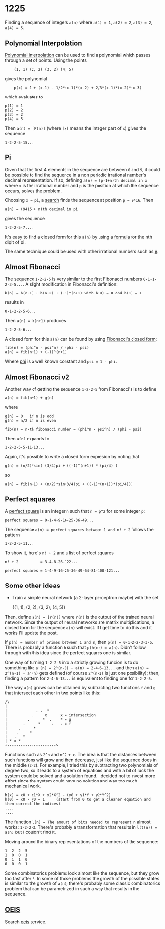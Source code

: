 # 1225

Finding a sequence of integers `a(n)` where `a(1) = 1`, `a(2) = 2`, `a(3) = 2`, `a(4) = 5`.

## Polynomial Interpolation

[Polynomial interpolation](https://en.wikipedia.org/wiki/Polynomial_interpolation) can be used to find a polynomial which passes through a set of points. Using the points

        (1, 1) (2, 2) (3, 2) (4, 5)

gives the polynomial

        p(x) = 1 + (x-1) - 1/2*(x-1)*(x-2) + 2/3*(x-1)*(x-2)*(x-3)

which evaluates to

	p(1) = 1
	p(2) = 2
	p(3) = 2
	p(4) = 5

Then `a(n) = [P(n)]` (where `[x]` means the integer part of `x`) gives the sequence 

	1-2-2-5-15...

## Pi

Given that the first 4 elements in the sequence are between `0` and `9`, it could be possible to find the sequence in a non periodic irrational number's decimal representation. If so, defining `a(n) = (p-1+n)th decimal in x` where `x` is the irrational number and `p` is the position at which the sequence occurs, solves the problem.

Choosing `x = pi`, a [search](https://angio.net/pi) finds the sequence at position `p = 9416`. Then

	a(n) = (9415 + n)th decimal in pi

gives the sequence

	1-2-2-5-7....

It's easy to find a closed form for this `a(n)` by using a [formula](https://en.wikipedia.org/wiki/Bailey%E2%80%93Borwein%E2%80%93Plouffe_formula) for the nth digit of pi.

The same technique could be used with other irrational numbers such as [e](https://mathworld.wolfram.com/e.html). 

## Almost Fibonacci

The sequence `1-2-2-5` is very similar to the first Fibonacci numbers `0-1-1-2-3-5...`. A slight modification in Fibonacci's definition:

	b(n) = b(n-1) + b(n-2) + (-1)^(n+1) with b(0) = 0 and b(1) = 1

results in 

	0-1-2-2-5-6...

Then `a(n) = b(n+1)` produces

	1-2-2-5-6...

A closed form for this `a(n)` can be found by using [Fibonacci's closed form](https://en.wikipedia.org/wiki/Fibonacci_number#Closed-form_expression):

	fib(n) = (phi^n - psi^n) / (phi - psi)
	a(n) = fib(n+1) + (-1)^(n+1)

Where [phi](https://en.wikipedia.org/wiki/Golden_ratio) is a well known constant and `psi = 1 - phi`.

## Almost Fibonacci v2

Another way of getting the sequence `1-2-2-5` from Fibonacci's is to define

	a(n) = fib(n+1) + g(n)

where

	g(n) = 0   if n is odd
	g(n) = n/2 if n is even
	
	fib(n) = n-th fibonacci number = (phi^n - psi^n) / (phi - psi)

Then `a(n)` expands to

	1-2-2-5-5-11-13...

Again, it's possible to write a closed form expresion by noting that

	g(n) = (n/2)*sin( (3/4)pi + ((-1)^(n+1)) * (pi/4) )

so

	a(n) = fib(n+1) + (n/2)*sin(3/4)pi + ((-1)^(n+1))*(pi/4)))

## Perfect squares

A [perfect square](https://en.wikipedia.org/wiki/Square_number) is an integer `n` such that `n = p^2` for some integer `p`:

	perfect squares = 0-1-4-9-16-25-36-49...

The sequence `a(n) = perfect squares between 1 and n! + 2` follows the pattern

	1-2-2-5-11...

To show it, here's `n! + 2` and a list of perfect squares

	n! + 2          = 3-4-8-26-122...
	
	perfect squares = 1-4-9-16-25-36-49-64-81-100-121...

## Some other ideas

- Train a simple neural network (a 2-layer perceptron maybe) with the set

	{(1, 1), (2, 2), (3, 2), (4, 5)}

Then, define `a(n) = [r(n)]` where `r(n)` is the output of the trained neural network. Since the output of neural networks are matrix multiplications, a closed form for the sequence `a(n)` will exist. If I get time to do this and it works I'll update the post.

If `p(n) = number of primes between 1 and n`, then `p(n) = 0-1-2-2-3-3-5`. There is probably a function `h` such that `p(h(n)) = a(n)`. Didn't follow through with this idea since the perfect squares one is similar.

One way of turning `1-2-2-5` into a strictly growing funcion is to do something like `a'(n) = 2^(n-1) - a(n) = 2-4-6-13...` and then `a(n) = 2^(n-1) - a'(n)` gets defined (of course `2^(n-1)` is just one posibility); then, finding a pattern for `2-4-6-13...` is equivalent to finding one for `1-2-2-5`.

The way `a(n)` grows can be obtained by subtracting two functions `f` and `g` that intersect each other in two points like this:


	/\
	|
	|             . .  *
	|           .     x      x = intersection
	|         .      *  .    * = g
	|       .      *     .   . = f
	|     .      *       
	|    .     *
	|   .   * 
	| * x *
	+---------------------->


Functions such as `2^n` and `n^2 + c`. The idea is that the distances between such functions will grow and then decrease, just like the sequence does in the middle (`2-2`). For example, I tried this by subtracting two polynomials of degree two, so it leads to a system of equations and with a bit of luck the system could be solved and a solution found. I decided not to invest more effort since the system could have no solution and was too much mechanical work.

	h(x) = x0 + x1*X + x2*X^2 - (y0 + y1*Y + y2*Y^2)
	h(0) = x0 - y0 = 1     (start from 0 to get a cleaner equation and then correct the indices)
	....
	....


The function `l(n) = The amount of bits needed to represent n` almost works: `1-2-2-3`. There's probably a transformation that results in `l(t(n)) = a(n)` but I couldn't find it.

Moving around the binary representations of the numbers of the sequence:
  
	1  2  2  5
	1  0  0  1
	0  1  1  0
	0  0  0  1

Some combinatorics problems look almost like the sequence, but they grow too fast after `2`. In some of those problems the growth of the possible states is similar to the growth of `a(n)`; there's probably some classic combinatorics problem that can be parametrized in such a way that results in the sequence. 

## [OEIS](https://oeis.org/)

Search [oeis](https://oeis.org/search?q=1%2C2%2C2%2C5&language=english&go=Search) service.
